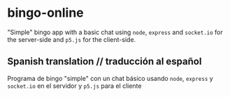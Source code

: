 # bingo-online
"Simple" bingo app with a basic chat using `node`, `express` and `socket.io` for the server-side and `p5.js` for the client-side.
## Spanish translation // traducción al español
Programa de bingo "simple" con un chat básico usando `node`, `express` y `socket.io` en el servidor y `p5.js` para el cliente
